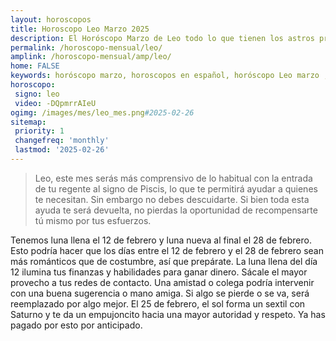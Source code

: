 ```yaml
---
layout: horoscopos
title: Horoscopo Leo Marzo 2025
description: El Horóscopo Marzo de Leo todo lo que tienen los astros preparados para este mes, amor, trabajo, familia. Todo sobre astrologia, tarot, predicciones. Horoscopo gratis en español, predicciones y astrología.
permalink: /horoscopo-mensual/leo/
amplink: /horoscopo-mensual/amp/leo/
home: FALSE
keywords: horóscopo marzo, horoscopos en español, horóscopo Leo marzo , horóscopo esperanza gracia, horoscop, horóscopos gratis, horoscopo Leo, Tarot, Astrologia, Zodíaco, Leo, horoscopo gratis, horoscopo del mes 
horoscopo:
 signo: leo
 video: -DQpmrrAIeU
ogimg: /images/mes/leo_mes.png#2025-02-26
sitemap:
 priority: 1
 changefreq: 'monthly'
 lastmod: '2025-02-26'
---
```



 > Leo, este mes serás más comprensivo de lo habitual con la entrada de tu regente al signo de Piscis, lo que te permitirá ayudar a quienes te necesitan. Sin embargo no debes descuidarte. Si bien toda esta ayuda te será devuelta, no pierdas la oportunidad de recompensarte tú mismo por tus esfuerzos.



Tenemos luna llena el 12 de febrero y luna nueva al final el 28 de febrero. Esto podría hacer que los días entre el 12 de febrero y el 28 de febrero sean más románticos que de costumbre, así que prepárate. La luna llena del día 12 ilumina tus finanzas y habilidades para ganar dinero. Sácale el mayor provecho a tus redes de contacto. Una amistad o colega podría intervenir con una buena sugerencia o mano amiga. Si algo se pierde o se va, será reemplazado por algo mejor. El 25 de febrero, el sol forma un sextil con Saturno y te da un empujoncito hacia una mayor autoridad y respeto. Ya has pagado por esto por anticipado. 